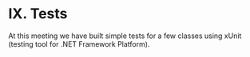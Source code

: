 # IX. Tests

At this meeting we have built simple tests for a few classes using xUnit (testing tool for .NET Framework Platform).
